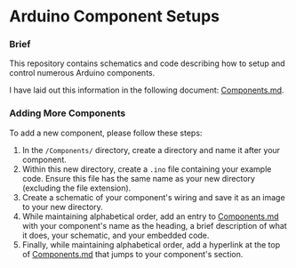 # Arduino Component Setups

### Brief

This repository contains schematics and code describing how to setup and control numerous Arduino components.

I have laid out this information in the following document: [Components.md](/Components.md).

### Adding More Components

To add a new component, please follow these steps:

1. In the ```/Components/``` directory, create a directory and name it after your component.
2. Within this new directory, create a ```.ino``` file containing your example code. Ensure this file has the same name as your new directory (excluding the file extension).
3. Create a schematic of your component's wiring and save it as an image to your new directory.
4. While maintaining alphabetical order, add an entry to [Components.md](https://github.com/Daniel-Ian-Robinson/Arduino_Component_Setups/blob/main/Components.md) with your component's name as the heading, a brief description of what it does, your schematic, and your embedded code.
5. Finally, while maintaining alphabetical order, add a hyperlink at the top of [Components.md](https://github.com/Daniel-Ian-Robinson/Arduino_Component_Setups/blob/main/Components.md) that jumps to your component's section.
